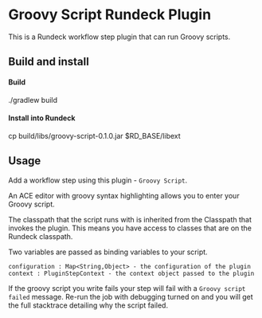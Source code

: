 # Groovy Script Rundeck Plugin

This is a Rundeck workflow step plugin that can run Groovy scripts.

## Build and install

#### Build

./gradlew build

#### Install into Rundeck

cp build/libs/groovy-script-0.1.0.jar $RD_BASE/libext

## Usage

Add a workflow step using this plugin - `Groovy Script`.

An ACE editor with groovy syntax highlighting allows you to enter your Groovy script.

The classpath that the script runs with is inherited from the Classpath that invokes the plugin.
This means you have access to classes that are on the Rundeck classpath.

Two variables are passed as binding variables to your script.

```
configuration : Map<String,Object> - the configuration of the plugin
context : PluginStepContext - the context object passed to the plugin
```

If the groovy script you write fails your step will fail
with a `Groovy script failed` message. Re-run the job with debugging turned
on and you will get the full stacktrace detailing why the script failed.
